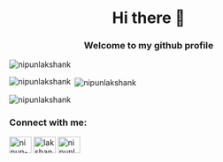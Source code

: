 <h1 align="center">Hi there 👋</h1>
<h3 align="center">Welcome to my github profile</h3>

<p align="left"> <img src="https://komarev.com/ghpvc/?username=nipunlakshank&label=Profile%20views&color=0e75b6&style=flat" alt="nipunlakshank" /> </p>

<p><img align="left" src="https://github-readme-stats.vercel.app/api/top-langs?username=nipunlakshank&show_icons=true&locale=en&layout=compact" alt="nipunlakshank" /></p>

<p>&nbsp;<img align="center" src="https://github-readme-stats.vercel.app/api?username=nipunlakshank&show_icons=true&locale=en" alt="nipunlakshank" /></p>

<p><img align="center" src="https://github-readme-streak-stats.herokuapp.com/?user=nipunlakshank&" alt="nipunlakshank" /></p>

<h3 align="left">Connect with me:</h3>
<p align="left">
<a href="https://linkedin.com/in/nipun-lakshan" target="blank"><img align="center" src="https://raw.githubusercontent.com/rahuldkjain/github-profile-readme-generator/master/src/images/icons/Social/linked-in-alt.svg" alt="nipun-lakshan" height="30" width="40" /></a>
<a href="https://stackoverflow.com/users/lakshan.k" target="blank"><img align="center" src="https://raw.githubusercontent.com/rahuldkjain/github-profile-readme-generator/master/src/images/icons/Social/stack-overflow.svg" alt="lakshan.k" height="30" width="40" /></a>
<a href="https://www.leetcode.com/nipunlakshan" target="blank"><img align="center" src="https://raw.githubusercontent.com/rahuldkjain/github-profile-readme-generator/master/src/images/icons/Social/leet-code.svg" alt="nipunlakshan" height="30" width="40" /></a>
</p>
